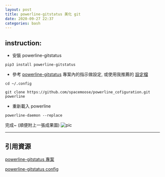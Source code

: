 ```yaml
---
layout: post
title: powerline-gitstatus 美化 git
date: 2020-09-27 22:37
categories: bash
---
```


## instruction:

* 安裝 powerline-gitstatus
```console
pip3 install powerline-gitstatus
```

* 參考 [powerline-gitstatus](https://github.com/jaspernbrouwer/powerline-gitstatus) 專案內的指示做設定, 或使用我推薦的 [設定檔](https://github.com/spacemoose/powerline_cofiguration)
```console
cd ~/.config
```
```console
git clone https://github.com/spacemoose/powerline_cofiguration.git powerline
```

* 重新載入 powerline
```console
powerline-daemon --replace
```

完成~ (順便附上一張成果圖)
![pic](https://github.com/vuncrychen/blogger_pic/blob/master/20200927.png?raw=true)

***

## 引用資源
[powerline-gitstatus 專案](https://github.com/jaspernbrouwer/powerline-gitstatus)

[powerline-gitstatus config](http://www.glenstark.net/2016/02/powerline-git-fedora)
